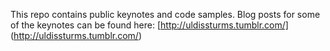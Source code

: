 This repo contains public keynotes and code samples.
Blog posts for some of the keynotes can be found here: [http://uldissturms.tumblr.com/] (http://uldissturms.tumblr.com/)
